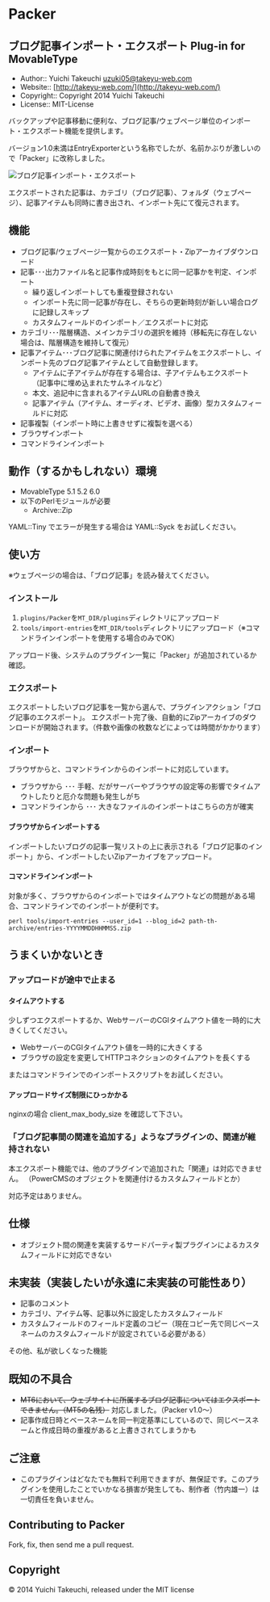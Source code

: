 # Packer

## ブログ記事インポート・エクスポート Plug-in for MovableType

* Author:: Yuichi Takeuchi <uzuki05@takeyu-web.com>
* Website:: [http://takeyu-web.com/](http://takeyu-web.com/)
* Copyright:: Copyright 2014 Yuichi Takeuchi
* License:: MIT-License

バックアップや記事移動に便利な、ブログ記事/ウェブページ単位のインポート・エクスポート機能を提供します。

バージョン1.0未満はEntryExporterという名称でしたが、名前かぶりが激しいので「Packer」に改称しました。

![ブログ記事インポート・エクスポート](https://f.cloud.github.com/assets/60980/235657/110d9b28-87b7-11e2-8be9-211f47798c43.png)

エクスポートされた記事は、カテゴリ（ブログ記事）、フォルダ（ウェブページ）、記事アイテムも同時に書き出され、インポート先にて復元されます。

## 機能

+ ブログ記事/ウェブページ一覧からのエクスポート・Zipアーカイブダウンロード
+ 記事･･･出力ファイル名と記事作成時刻をもとに同一記事かを判定、インポート
  + 繰り返しインポートしても重複登録されない
  + インポート先に同一記事が存在し、そちらの更新時刻が新しい場合ログに記録しスキップ
  + カスタムフィールドのインポート／エクスポートに対応
+ カテゴリ･･･階層構造、メインカテゴリの選択を維持（移転先に存在しない場合は、階層構造を維持して復元）
+ 記事アイテム･･･ブログ記事に関連付けられたアイテムをエクスポートし、インポート先のブログ記事アイテムとして自動登録します。
  + アイテムに子アイテムが存在する場合は、子アイテムもエクスポート（記事中に埋め込まれたサムネイルなど）
  + 本文、追記中に含まれるアイテムURLの自動書き換え
  + 記事アイテム（アイテム、オーディオ、ビデオ、画像）型カスタムフィールドに対応
+ 記事複製（インポート時に上書きせずに複製を選べる）
+ ブラウザインポート
+ コマンドラインインポート


## 動作（するかもしれない）環境

+ MovableType 5.1 5.2 6.0
+ 以下のPerlモジュールが必要
  + Archive::Zip

YAML::Tiny でエラーが発生する場合は YAML::Syck をお試しください。


## 使い方

※ウェブページの場合は、「ブログ記事」を読み替えてください。

### インストール

1. `plugins/Packer`を`MT_DIR/plugins`ディレクトリにアップロード
2. `tools/import-entries`を`MT_DIR/tools`ディレクトリにアップロード（※コマンドラインインポートを使用する場合のみでOK）

アップロード後、システムのプラグイン一覧に「Packer」が追加されているか確認。

### エクスポート

エクスポートしたいブログ記事を一覧から選んで、プラグインアクション「ブログ記事のエクスポート」。
エクスポート完了後、自動的にZipアーカイブのダウンロードが開始されます。（件数や画像の枚数などによっては時間がかかります）

### インポート

ブラウザからと、コマンドラインからのインポートに対応しています。

+ ブラウザから ･･･ 手軽、だがサーバーやブラウザの設定等の影響でタイムアウトしたりと厄介な問題も発生しがち
+ コマンドラインから ･･･ 大きなファイルのインポートはこちらの方が確実

#### ブラウザからインポートする

インポートしたいブログの記事一覧リストの上に表示される「ブログ記事のインポート」から、インポートしたいZipアーカイブをアップロード。

#### コマンドラインインポート

対象が多く、ブラウザからのインポートではタイムアウトなどの問題がある場合、コマンドラインでのインポートが便利です。

    perl tools/import-entries --user_id=1 --blog_id=2 path-th-archive/entries-YYYYMMDDHHMMSS.zip


## うまくいかないとき

### アップロードが途中で止まる

#### タイムアウトする

少しずつエクスポートするか、WebサーバーのCGIタイムアウト値を一時的に大きくしてください。

+ WebサーバーのCGIタイムアウト値を一時的に大きくする
+ ブラウザの設定を変更してHTTPコネクションのタイムアウトを長くする

またはコマンドラインでのインポートスクリプトをお試しください。

#### アップロードサイズ制限にひっかかる

nginxの場合 client_max_body_size を確認して下さい。


### 「ブログ記事間の関連を追加する」ようなプラグインの、関連が維持されない

本エクスポート機能では、他のプラグインで追加された「関連」は対応できません。
（PowerCMSのオブジェクトを関連付けるカスタムフィールドとか）

対応予定はありません。

## 仕様

+ オブジェクト間の関連を実装するサードパーティ製プラグインによるカスタムフィールドに対応できない

## 未実装（実装したいが永遠に未実装の可能性あり）

+ 記事のコメント
+ カテゴリ、アイテム等、記事以外に設定したカスタムフィールド
+ カスタムフィールドのフィールド定義のコピー（現在コピー先で同じベースネームのカスタムフィールドが設定されている必要がある）

その他、私が欲しくなった機能

## 既知の不具合

+ ~~MT6において、ウェブサイトに所属するブログ記事についてはエクスポートできません。（MT5の名残）~~
  対応しました。（Packer v1.0～）
+ 記事作成日時とベースネームを同一判定基準にしているので、同じベースネームと作成日時の重複があると上書きされてしまうかも

## ご注意

* このプラグインはどなたでも無料で利用できますが、無保証です。このプラグインを使用したことでいかなる損害が発生しても、制作者（竹内雄一）は一切責任を負いません。


## Contributing to Packer

Fork, fix, then send me a pull request.


## Copyright

© 2014 Yuichi Takeuchi, released under the MIT license
